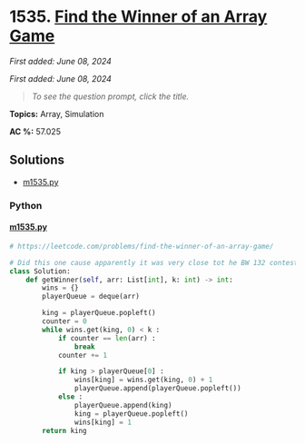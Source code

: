 # 1535. [Find the Winner of an Array Game](<https://leetcode.com/problems/find-the-winner-of-an-array-game>)

*First added: June 08, 2024*

*First added: June 08, 2024*


> *To see the question prompt, click the title.*

**Topics:** Array, Simulation

**AC %:** 57.025


## Solutions

- [m1535.py](<../my-submissions/m1535.py>)
### Python
#### [m1535.py](<../my-submissions/m1535.py>)
```Python
# https://leetcode.com/problems/find-the-winner-of-an-array-game/

# Did this one cause apparently it was very close tot he BW 132 contest q2 and it was lol
class Solution:
    def getWinner(self, arr: List[int], k: int) -> int:
        wins = {}
        playerQueue = deque(arr)

        king = playerQueue.popleft()
        counter = 0
        while wins.get(king, 0) < k :
            if counter == len(arr) :
                break
            counter += 1

            if king > playerQueue[0] :
                wins[king] = wins.get(king, 0) + 1
                playerQueue.append(playerQueue.popleft())
            else :
                playerQueue.append(king)
                king = playerQueue.popleft()
                wins[king] = 1
        return king
```

